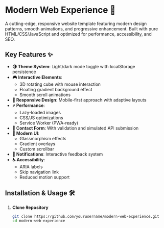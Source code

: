 # Modern Web Experience 🚀

A cutting-edge, responsive website template featuring modern design patterns, smooth animations, and progressive enhancement. Built with pure HTML/CSS/JavaScript and optimized for performance, accessibility, and SEO.


## Key Features ✨

- **🌗 Theme System**: Light/dark mode toggle with localStorage persistence
- **🎮 Interactive Elements**:  
  - 3D rotating cube with mouse interaction
  - Floating gradient background effect
  - Smooth scroll animations
- **📱 Responsive Design**: Mobile-first approach with adaptive layouts
- **⚡ Performance**:  
  - Lazy-loaded images
  - CSS/JS optimizations
  - Service Worker (PWA-ready)
- **📝 Contact Form**: With validation and simulated API submission
- **🌈 Modern UI**:  
  - Glassmorphism effects
  - Gradient overlays
  - Custom scrollbar
- **🔔 Notifications**: Interactive feedback system
- **♿ Accessibility**:  
  - ARIA labels
  - Skip navigation link
  - Reduced motion support

## Installation & Usage 🛠️

1. **Clone Repository**
   ```bash
   git clone https://github.com/yourusername/modern-web-experience.git
   cd modern-web-experience
